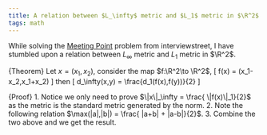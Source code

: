 ```yaml
---
title: A relation between $L_\infty$ metric and $L_1$ metric in $\R^2$
tags: math
---
```

While solving the [Meeting Point](https://www.hackerrank.com/challenges/meeting-point) problem from interviewstreet, I have stumbled upon a relation between $L_\infty$ metric and $L_1$ metric in $\R^2$.

{Theorem}
    Let $x=(x_1,x_2)$, consider the map $f:\R^2\to \R^2$,
    \[
    f(x) = (x_1-x_2,x_1+x_2)
    \]
    then
    \[
    d_\infty(x,y) = \frac{d_1(f(x),f(y))}{2}
    \]

{Proof}
    1. Notice we only need to prove $\|x\|_\infty = \frac{ \|f(x)\|_1}{2}$ as the metric is the standard metric generated by the norm.
    2. Note the following relation $\max(|a|,|b|) = \frac{ |a+b| + |a-b|}{2}$.
    3. Combine the two above and we get the result.